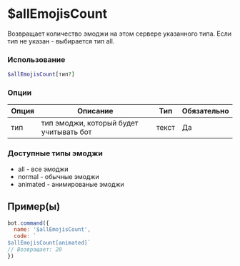 # $allEmojisCount
Возвращает количество эмоджи на этом сервере указанного типа. Если тип не указан - выбирается тип all.
### Использование
```php
$allEmojisCount[тип?]
```
### Опции

| Опция | Описание | Тип | Обязательно |
|--------|-------------|------|----------|
| тип | тип эмоджи, который будет учитывать бот | текст | Да |  

### Доступные типы эмоджи
- all - все эмоджи
- normal - обычные эмоджи
- animated - анимированые эмоджи

## Пример(ы)

```javascript
bot.command({
  name: '$allEmojisCount',
  code: `
$allEmojisCount[animated]`
// Возвращает: 20
})
```